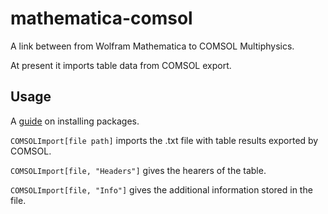 mathematica-comsol
==================

A link between from Wolfram Mathematica to COMSOL Multiphysics.

At present it imports table data from COMSOL export.

## Usage

A [guide](http://mathematica.stackexchange.com/questions/669/how-to-install-packages) on installing packages.

`COMSOLImport[file path]` imports the .txt file with table results exported by COMSOL.
    
`COMSOLImport[file, "Headers"]` gives the hearers of the table.
    
`COMSOLImport[file, "Info"]` gives the additional information stored in the file.
